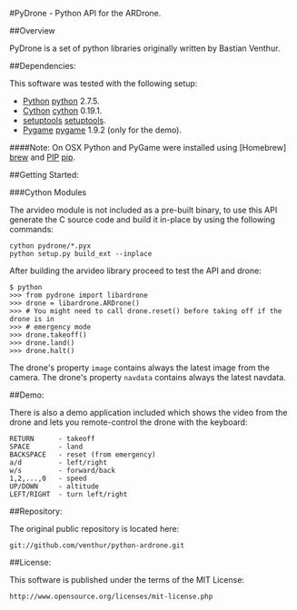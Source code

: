#PyDrone - Python API for the ARDrone.

##Overview

PyDrone is a set of python libraries originally written by Bastian Venthur.

##Dependencies:

This software was tested with the following setup:

  * [Python] [python] 2.7.5.
  * [Cython] [cython] 0.19.1.
  * [setuptools] [setuptools].
  * [Pygame] [pygame] 1.9.2 (only for the demo).
  
####Note: On OSX Python and PyGame were installed using [Homebrew] [brew] and [PIP] [pip].

##Getting Started:

###Cython Modules

The arvideo module is not included as a pre-built binary, to use this API generate the C source code
and build it in-place by using the following commands:

	cython pydrone/*.pyx
	python setup.py build_ext --inplace

After building the arvideo library proceed to test the API and drone:

	$ python
	>>> from pydrone import libardrone
	>>> drone = libardrone.ARDrone()
	>>> # You might need to call drone.reset() before taking off if the drone is in
	>>> # emergency mode
	>>> drone.takeoff()
	>>> drone.land()
	>>> drone.halt()

The drone's property `image` contains always the latest image from the camera.
The drone's property `navdata` contains always the latest navdata.

##Demo:

There is also a demo application included which shows the video from the drone
and lets you remote-control the drone with the keyboard:

    RETURN      - takeoff
    SPACE       - land
    BACKSPACE   - reset (from emergency)
    a/d         - left/right
    w/s         - forward/back
    1,2,...,0   - speed
    UP/DOWN     - altitude
    LEFT/RIGHT  - turn left/right

##Repository:

The original public repository is located here:

	git://github.com/venthur/python-ardrone.git

##License:

This software is published under the terms of the MIT License:

	http://www.opensource.org/licenses/mit-license.php
	
[python]: http://www.python.org
[pygame]: http://www.pygame.org/news.html
[drone]: http://ardrone2.parrot.com
[brew]: https://github.com/mxcl/homebrew
[pip]: http://www.pip-installer.org/en/latest/
[cython]: http://cython.org
[setuptools]: http://pypi.python.org/pypi/setuptools
